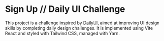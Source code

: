 # Sign Up // Daily UI Challenge

This project is a challenge inspired by [DailyUI](https://www.dailyui.co/), aimed at improving UI design skills by completing daily design challenges. It is implemented using Vite React and styled with Tailwind CSS, managed with Yarn.
